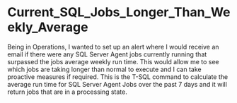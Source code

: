 # Current_SQL_Jobs_Longer_Than_Weekly_Average

Being in Operations, I wanted to set up an alert where I would receive an email if there were any SQL Server Agent jobs currently running that surpassed the jobs average weekly run time. 
This would allow me to see which jobs are taking longer than normal to execute and I can take proactive measures if required. 
This is the T-SQL command to calculate the average run time for SQL Server Agent Jobs over the past 7 days and it will return jobs that are in a processing state.
